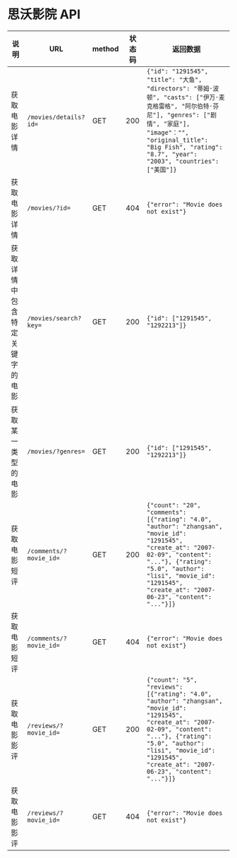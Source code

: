 # 思沃影院 API

| 说明                           | URL                    | method | 状态码 | 返回数据                                                     |
| ------------------------------ | ---------------------- | ------ | ------ | ------------------------------------------------------------ |
| 获取电影详情                   | `/movies/details?id=`  | GET    | 200    | `{"id": "1291545", "title": "大鱼", "directors": "蒂姆·波顿", "casts": ["伊万·麦克格雷格", "阿尔伯特·芬尼"], "genres": ["剧情", "家庭"], "image"："", "original_title": "Big Fish", "rating": "8.7", "year": "2003", "countries": ["美国"]}` |
| 获取电影详情                   | `/movies/?id=`         | GET    | 404    | `{"error": "Movie does not exist"}`                          |
| 获取详情中包含特定关键字的电影 | `/movies/search?key=`  | GET    | 200    | `{"id": ["1291545", "1292213"]}`                             |
| 获取某一类型的电影             | `/movies/?genres=`     | GET    | 200    | `{"id": ["1291545", "1292213"]}`                             |
| 获取电影短评                   | `/comments/?movie_id=` | GET    | 200    | `{"count": "20", "comments": [{"rating": "4.0", "author": "zhangsan", "movie_id": "1291545", "create_at": "2007-02-09", "content": "..."}, {"rating": "5.0", "author": "lisi", "movie_id": "1291545", "create_at": "2007-06-23", "content": "..."}]}` |
| 获取电影短评                   | `/comments/?movie_id=` | GET    | 404    | `{"error": "Movie does not exist"}`                          |
| 获取电影影评                   | `/reviews/?movie_id=`  | GET    | 200    | `{"count": "5", "reviews": [{"rating": "4.0", "author": "zhangsan", "movie_id": "1291545", "create_at": "2007-02-09", "content": "..."}, {"rating": "5.0", "author": "lisi", "movie_id": "1291545", "create_at": "2007-06-23", "content": "..."}]}` |
| 获取电影影评                   | `/reviews/?movie_id=`  | GET    | 404    | `{"error": "Movie does not exist"}`                          |

